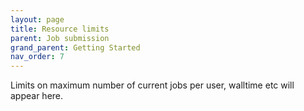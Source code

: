 ```yaml
---
layout: page
title: Resource limits
parent: Job submission
grand_parent: Getting Started
nav_order: 7
---
```


Limits on maximum number of current jobs per user, walltime etc will appear here.